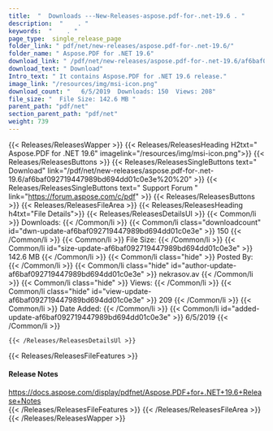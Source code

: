 ```yaml
---
title:  "  Downloads ---New-Releases-aspose.pdf-for-.net-19.6 . " 
description:  "    . " 
keywords:  "    . " 
page_type:  single_release_page
folder_link: " pdf/net/new-releases/aspose.pdf-for-.net-19.6/"
folder_name: " Aspose.PDF for .NET 19.6"
download_link: " /pdf/net/new-releases/aspose.pdf-for-.net-19.6/af6baf092719447989bd694dd01c0e3e"
download_text: " Download"
Intro_text: " It contains Aspose.PDF for .NET 19.6 release."
image_link: "/resources/img/msi-icon.png"
download_count: "   6/5/2019  Downloads: 150  Views: 208"
file_size: "  File Size: 142.6 MB "
parent_path: "pdf/net"
section_parent_path: "pdf/net"
weight: 739
---
```


{{< Releases/ReleasesWapper >}}
  {{< Releases/ReleasesHeading H2txt=" Aspose.PDF for .NET 19.6" imagelink="/resources/img/msi-icon.png">}}
  {{< Releases/ReleasesButtons >}}
    {{< Releases/ReleasesSingleButtons text=" Download" link="/pdf/net/new-releases/aspose.pdf-for-.net-19.6/af6baf092719447989bd694dd01c0e3e%20%20" >}}
    {{< Releases/ReleasesSingleButtons text=" Support Forum " link="https://forum.aspose.com/c/pdf" >}}
  {{< Releases/ReleasesButtons >}}
  {{< Releases/ReleasesFileArea >}}
    {{< Releases/ReleasesHeading h4txt="File Details">}}
    {{< Releases/ReleasesDetailsUl >}}
            {{< Common/li  >}} Downloads: {{< /Common/li >}} 
      {{< Common/li class="downloadcount" id="dwn-update-af6baf092719447989bd694dd01c0e3e" >}} 150 {{< /Common/li >}} 
      {{< Common/li  >}} File Size: {{< /Common/li >}} 
      {{< Common/li id="size-update-af6baf092719447989bd694dd01c0e3e" >}} 142.6 MB {{< /Common/li >}} 
      {{< Common/li  class="hide" >}} Posted By: {{< /Common/li >}} 
      {{< Common/li class="hide" id="author-update-af6baf092719447989bd694dd01c0e3e" >}} nekrasov.av {{< /Common/li >}} 
      {{< Common/li class="hide"  >}} Views: {{< /Common/li >}} 
      {{< Common/li class="hide" id="view-update-af6baf092719447989bd694dd01c0e3e" >}} 209 {{< /Common/li >}} 
      {{< Common/li  >}} Date Added: {{< /Common/li >}} 
      {{< Common/li id="added-update-af6baf092719447989bd694dd01c0e3e" >}} 6/5/2019 {{< /Common/li >}} 

    {{< /Releases/ReleasesDetailsUl >}}

  {{< Releases/ReleasesFileFeatures >}}
      <h4>Release Notes</h4><div><a href="https://docs.aspose.com/display/pdfnet/Aspose.PDF+for+.NET+19.6+Release+Notes">https://docs.aspose.com/display/pdfnet/Aspose.PDF+for+.NET+19.6+Release+Notes</a></div>
  {{< /Releases/ReleasesFileFeatures >}}
 {{< /Releases/ReleasesFileArea >}}
{{< /Releases/ReleasesWapper >}}


